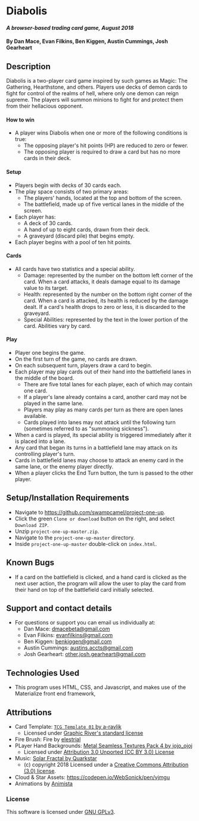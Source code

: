 # Diabolis

#### _A browser-based trading card game, August 2018_

#### By Dan Mace, Evan Filkins, Ben Kiggen, Austin Cummings, Josh Gearheart


## Description
Diabolis is a two-player card game inspired by such games as Magic: The Gathering, Hearthstone, and others.  Players use decks of demon cards to fight for control of the realms of hell, where only one demon can reign supreme. The players will summon minions to fight for and protect them from their hellacious opponent.

#### How to win
- A player wins Diabolis when one or more of the following conditions is true:
  - The opposing player's hit points (HP) are reduced to zero or fewer.
  - The opposing player is required to draw a card but has no more cards in their deck.
#### Setup
- Players begin with decks of 30 cards each.
- The play space consists of two primary areas:
  - The players' hands, located at the top and bottom of the screen.
  - The battlefield, made up of five vertical lanes in the middle of the screen.
- Each player has:
  - A deck of 30 cards.
  - A hand of up to eight cards, drawn from their deck.
  - A graveyard (discard pile) that begins empty.
- Each player begins with a pool of ten hit points.
#### Cards
- All cards have two statistics and a special ability.
  - Damage: represented by the number on the bottom left corner of the card.  When a card attacks, it deals damage equal to its damage value to its target.
  - Health: represented by the number on the bottom right corner of the card.  When a card is attacked, its health is reduced by the damage dealt.  If a card's health drops to zero or less, it is discarded to the graveyard.
  - Special Abilities: represented by the text in the lower portion of the card.  Abilities vary by card.
#### Play
- Player one begins the game.
- On the first turn of the game, no cards are drawn.
- On each subsequent turn, players draw a card to begin.
- Each player may play cards out of their hand into the battlefield lanes in the middle of the board.
  - There are five total lanes for each player, each of which may contain one card.
  - If a player's lane already contains a card, another card may not be played in the same lane.
  - Players may play as many cards per turn as there are open lanes available.
  - Cards played into lanes may not attack until the following turn (sometimes referred to as "summoning sickness").
- When a card is played, its special ability is triggered immediately after it is placed into a lane.
- Any card that began its turns in a battlefield lane may attack on its controlling player's turn.
- Cards in battlefield lanes may choose to attack an enemy card in the same lane, or the enemy player directly.
- When a player clicks the End Turn button, the turn is passed to the other player.

## Setup/Installation Requirements
- Navigate to https://github.com/swampcamel/project-one-up.
- Click the green `Clone or download` button on the right, and select `Download ZIP`.
- Unzip `project-one-up-master.zip`.
- Navigate to the `project-one-up-master` directory.
- Inside `project-one-up-master` double-click on `index.html`.

## Known Bugs
- If a card on the battlefield is clicked, and a hand card is clicked as the next user action, the program will allow the user to play the card from their hand on top of the battlefield card initially selected.

## Support and contact details
- For questions or support you can email us individually at:
  - Dan Mace: dmacebeta@gmail.com
  - Evan Filkins: evanfilkins@gmail.com
  - Ben Kiggen: benkiggen@gmail.com
  - Austin Cummings: austins.accts@gmail.com
  - Josh Gearheart: other.josh.gearheart@gmail.com

## Technologies Used
- This program uses HTML, CSS, and Javascript, and makes use of the Materialize front end framework,

## Attributions
- Card Template: [`TCG Template 01` by a-ravlik](https://graphicriver.net/item/tcg-template-01/21359870?ref=KlitVogli&clickthrough_id=1382660938&redirect_back=true)
  - Licensed under [Graphic River's standard license](https://graphicriver.net/licenses/standard?license=regular)
- Fire Brush: Fire by [elestrial](www.amaranthdreams.com)
- PLayer Hand Backgrounds: [Metal Seamless Textures Pack 4 by jojo_ojoj](https://www.deviantart.com/jojo-ojoj)
  - Licensed under [Attribution 3.0 Unported (CC BY 3.0) License](https://creativecommons.org/licenses/by/3.0/)
- Music: [Solar Fractal by Quarkstar](http://dig.ccmixter.org/files/Quarkstar/57874)
  - (c) copyright 2018 Licensed under a [Creative Commons Attribution (3.0) license](https://creativecommons.org/licenses/by/3.0/).
- Cloud & Star Assets: https://codepen.io/WebSonick/pen/vjmgu
- Animations by [Animista](http://animista.net/)

### License
This software is licensed under [GNU GPLv3](LICENSE.txt).
